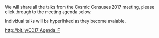 We will share all the talks from the Cosmic Censuses 2017 meeting, please click through to the meeting agenda below.

Individual talks will be hyperlinked as they become avaiable.

http://bit.ly/CC17_Agenda_F 




